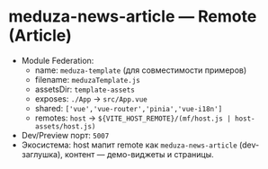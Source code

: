 # meduza-news-article — Remote (Article)

- Module Federation:
  - name: `meduza-template` (для совместимости примеров)
  - filename: `meduzaTemplate.js`
  - assetsDir: `template-assets`
  - exposes: `./App` → `src/App.vue`
  - shared: `['vue','vue-router','pinia','vue-i18n']`
  - remotes: `host` → `${VITE_HOST_REMOTE}/(mf/host.js | host-assets/host.js)`
- Dev/Preview порт: `5007`
- Экосистема: host мапит remote как `meduza-news-article` (dev-заглушка), контент — демо-виджеты и страницы.
